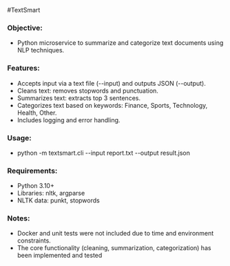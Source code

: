 #TextSmart

### Objective:
- Python microservice to summarize and categorize text documents using NLP techniques.

### Features:
- Accepts input via a text file (--input) and outputs JSON (--output).
- Cleans text: removes stopwords and punctuation.
- Summarizes text: extracts top 3 sentences.
- Categorizes text based on keywords: Finance, Sports, Technology, Health, Other.
- Includes logging and error handling.

### Usage:
- python -m textsmart.cli --input report.txt --output result.json

### Requirements:
- Python 3.10+
- Libraries: nltk, argparse
- NLTK data: punkt, stopwords
  
### Notes:
- Docker and unit tests were not included due to time and environment constraints.
- The core functionality (cleaning, summarization, categorization) has been implemented and tested
